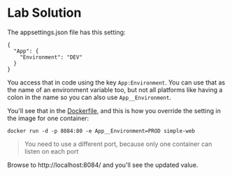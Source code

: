 # Lab Solution

The appsettings.json file has this setting:

```
{
  "App": {
    "Environment": "DEV"
  }
}
```

You access that in code using the key `App:Environment`. You can  use that as the name of an environment variable too, but not all platforms like having a colon in the name so you can also use `App__Environment`.

You'll see that in the [Dockerfile](/src/simple-web/Dockerfile), and this is how you override the setting in the image for one container:

```
docker run -d -p 8084:80 -e App__Environment=PROD simple-web 
```

> You need to use a different port, because only one container can listen on each port

Browse to http://localhost:8084/ and you'll see the updated value.